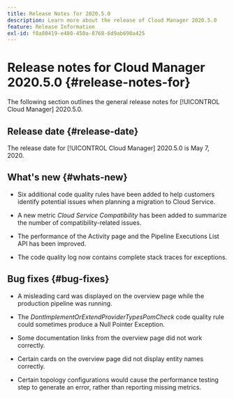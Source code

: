 ```yaml
---
title: Release Notes for 2020.5.0
description: Learn more about the release of Cloud Manager 2020.5.0
feature: Release Information
exl-id: f8a80419-e480-450a-8768-6d9ab690a425
---
```

# Release notes for Cloud Manager 2020.5.0 {#release-notes-for}

The following section outlines the general release notes for [!UICONTROL Cloud Manager] 2020.5.0.

## Release date {#release-date}

The release date for [!UICONTROL Cloud Manager] 2020.5.0 is May 7, 2020.

## What's new {#whats-new}

* Six additional code quality rules have been added to help customers identify potential issues when planning a migration to Cloud Service.

* A new metric *Cloud Service Compatibility* has been added to summarize the number of compatibility-related issues.

* The performance of the Activity page and the Pipeline Executions List API has been improved.

* The code quality log now contains complete stack traces for exceptions.

## Bug fixes {#bug-fixes}

* A misleading card was displayed on the overview page while the production pipeline was running.

* The *DontImplementOrExtendProviderTypesPomCheck* code quality rule could sometimes produce a Null Pointer Exception.

* Some documentation links from the overview page did not work correctly.

* Certain cards on the overview page did not display entity names correctly.

* Certain topology configurations would cause the performance testing step to generate an error, rather than reporting missing metrics.
